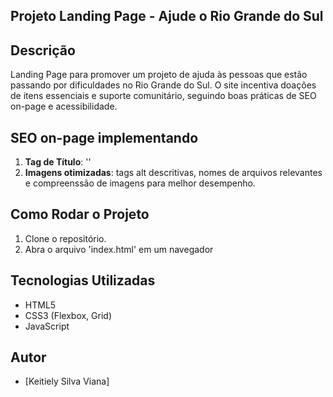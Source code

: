 ## Projeto Landing Page - Ajude o Rio Grande do Sul

## Descrição
Landing Page para promover um projeto de ajuda às pessoas que estão passando por dificuldades no Rio Grande do Sul. O site incentiva doações de itens essenciais e suporte comunitário, seguindo boas práticas de SEO on-page e acessibilidade.

## SEO on-page implementando
1. **Tag de Título**: '<title>Ajude o Rio Grande do Sul</title>'
2. **Imagens otimizadas**: tags alt descritivas, nomes de arquivos relevantes e compreenssão de imagens para melhor desempenho.

## Como Rodar o Projeto
1. Clone o repositório.
2. Abra o arquivo 'index.html' em um navegador

## Tecnologias Utilizadas
- HTML5
- CSS3 (Flexbox, Grid)
- JavaScript

## Autor
- [Keitiely Silva Viana]

